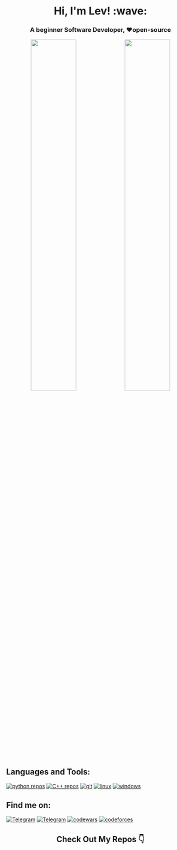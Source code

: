 <h1 align="center"> Hi, I'm Lev! :wave: </h1>

<h3 align="center"> A beginner Software Developer, ❤️open-source </h3>

<p align="center">
  <a href="https://github.com/Yu-Leo#js-contribution-activity" target="_blank" style="text-decoration: none"><img width="49%" src="https://github-readme-stats.vercel.app/api?username=yu-leo&show_icons=true&theme=react&bg_color=0d1117&border_color=0A4398"/></a>
  <a href="https://github.com/Yu-Leo#js-contribution-activity" target="_blank"><img width="49%" src="http://github-readme-streak-stats.herokuapp.com?user=yu-leo&theme=react&background=0d1117&border=1f6fea" /></a>
</p>


##  Languages and Tools:
<a href="https://github.com/Yu-Leo?tab=repositories&language=python" target="_blank"> <img alt="python repos" src="https://img.shields.io/badge/-python-090909?style=for-the-badge&logo=python&logoColor=FFDF00"></a>
<a href="https://github.com/Yu-Leo?tab=repositories&language=c%2B%2B" target="_blank"> <img alt="С++ repos" src="https://img.shields.io/badge/-C++-090909?style=for-the-badge&logo=C%2b%2b&logoColor=6296CC"></a>
<a href="#" target="_blank"> <img alt="git" src="https://img.shields.io/badge/-git-090909?style=for-the-badge&logo=git"></a>
<a href="#" target="_blank"> <img alt="linux" src="https://img.shields.io/badge/-os | linux-090909?style=for-the-badge&logo=linux"></a>
<a href="#" target="_blank"> <img alt="windows" src="https://img.shields.io/badge/-os | windows-090909?style=for-the-badge&logo=windows"></a>

## Find me on:
<a href="https://t.me/yu_leo" target="_blank"> <img alt="Telegram" src="https://img.shields.io/badge/-Telegram-090909?style=for-the-badge&logo=telegram&logoColor=27A0D9"></a>
<a href="https://vk.com/yuvenskylev" target="_blank"> <img alt="Telegram" src="https://img.shields.io/badge/-Vkontakte-090909?style=for-the-badge&logo=Vk&logoColor=4F7DB3"></a>
<a href="https://www.codewars.com/users/YuLeo" target="_blank"> <img alt="codewars" src="https://img.shields.io/badge/-codewars-090909?style=for-the-badge&logo=codewars&logoColor=b1361e"></a>
<a href="http://codeforces.com/profile/YuLeo" target="_blank"> <img alt="codeforces" src="https://img.shields.io/badge/-codeforces-090909?style=for-the-badge&logo=codeforces&logoColor=fbc848"></a>

<h2  align="center"> Check Out My Repos 👇 </h2>
